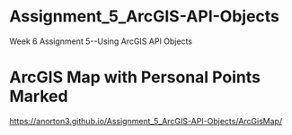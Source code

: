 # Assignment_5_ArcGIS-API-Objects
Week 6 Assignment 5--Using ArcGIS API Objects

# ArcGIS Map with Personal Points Marked

<https://anorton3.github.io/Assignment_5_ArcGIS-API-Objects/ArcGisMap/>